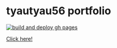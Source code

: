 # tyautyau56 portfolio
[![build and deploy gh pages](https://github.com/i19yanagi/i19yanagi.github.io/actions/workflows/deploy.yml/badge.svg)](https://github.com/i19yanagi/i19yanagi.github.io/actions/workflows/deploy.yml)

[Click here!](https://i19yanagi.github.io)